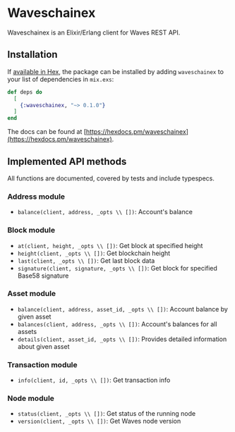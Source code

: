 # Waveschainex

Waveschainex is an Elixir/Erlang client for Waves REST API.

## Installation

If [available in Hex](https://hex.pm/docs/publish), the package can be installed
by adding `waveschainex` to your list of dependencies in `mix.exs`:

```elixir
def deps do
  [
    {:waveschainex, "~> 0.1.0"}
  ]
end
```

The docs can be found at [https://hexdocs.pm/waveschainex](https://hexdocs.pm/waveschainex).

## Implemented API methods

All functions are documented, covered by tests and include typespecs.

### Address module

* `balance(client, address, _opts \\ [])`: Account's balance

### Block module

* `at(client, height, _opts \\ [])`: Get block at specified height
* `height(client, _opts \\ [])`: Get blockchain height
* `last(client, _opts \\ [])`: Get last block data
* `signature(client, signature, _opts \\ [])`: Get block for specified Base58 signature

### Asset module

* `balance(client, address, asset_id, _opts \\ [])`: Account balance by given asset
* `balances(client, address, _opts \\ [])`: Account's balances for all assets
* `details(client, asset_id, _opts \\ [])`: Provides detailed information about given asset

### Transaction module

* `info(client, id, _opts \\ [])`:  Get transaction info

### Node module

* `status(client, _opts \\ [])`: Get status of the running node
* `version(client, _opts \\ [])`: Get Waves node version
